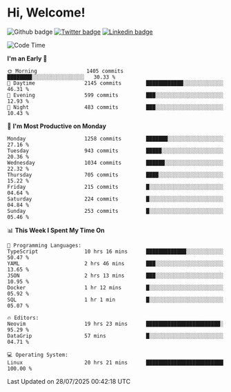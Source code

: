   # Hi, Welcome!
  ![Github badge](https://img.shields.io/github/followers/kraken-afk.svg?style=social&label=Follow&maxAge=2592000)
  [![Twitter badge](https://img.shields.io/badge/-Twitter-00acee?style=flat-square&logo=Twitter&logoColor=white)](https://twitter.com/trshppl)
  [![Linkedin badge](https://img.shields.io/badge/LinkedIn-0077B5?style=flat-square&logo=linkedin&logoColor=white)](https://www.linkedin.com/in/noveanrer)
<!--START_SECTION:waka-->
![Code Time](http://img.shields.io/badge/Code%20Time-1%2C124%20hrs%2040%20mins-blue)

**I'm an Early 🐤** 

```text
🌞 Morning                1405 commits        ████████░░░░░░░░░░░░░░░░░   30.33 % 
🌆 Daytime                2145 commits        ████████████░░░░░░░░░░░░░   46.31 % 
🌃 Evening                599 commits         ███░░░░░░░░░░░░░░░░░░░░░░   12.93 % 
🌙 Night                  483 commits         ███░░░░░░░░░░░░░░░░░░░░░░   10.43 % 
```
📅 **I'm Most Productive on Monday** 

```text
Monday                   1258 commits        ███████░░░░░░░░░░░░░░░░░░   27.16 % 
Tuesday                  943 commits         █████░░░░░░░░░░░░░░░░░░░░   20.36 % 
Wednesday                1034 commits        ██████░░░░░░░░░░░░░░░░░░░   22.32 % 
Thursday                 705 commits         ████░░░░░░░░░░░░░░░░░░░░░   15.22 % 
Friday                   215 commits         █░░░░░░░░░░░░░░░░░░░░░░░░   04.64 % 
Saturday                 224 commits         █░░░░░░░░░░░░░░░░░░░░░░░░   04.84 % 
Sunday                   253 commits         █░░░░░░░░░░░░░░░░░░░░░░░░   05.46 % 
```


📊 **This Week I Spent My Time On** 

```text
💬 Programming Languages: 
TypeScript               10 hrs 16 mins      █████████████░░░░░░░░░░░░   50.47 % 
YAML                     2 hrs 46 mins       ███░░░░░░░░░░░░░░░░░░░░░░   13.65 % 
JSON                     2 hrs 13 mins       ███░░░░░░░░░░░░░░░░░░░░░░   10.95 % 
Docker                   1 hr 12 mins        █░░░░░░░░░░░░░░░░░░░░░░░░   05.92 % 
SQL                      1 hr 1 min          █░░░░░░░░░░░░░░░░░░░░░░░░   05.07 % 

🔥 Editors: 
Neovim                   19 hrs 23 mins      ████████████████████████░   95.29 % 
DataGrip                 57 mins             █░░░░░░░░░░░░░░░░░░░░░░░░   04.71 % 

💻 Operating System: 
Linux                    20 hrs 21 mins      █████████████████████████   100.00 % 
```


 Last Updated on 28/07/2025 00:42:18 UTC
<!--END_SECTION:waka-->